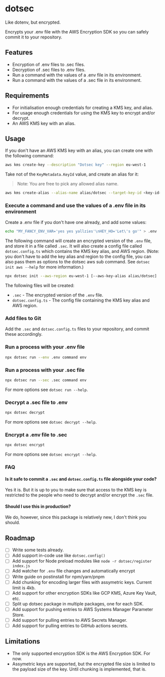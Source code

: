 # dotsec

Like dotenv, but encrypted.

Encrypts your .env file with the AWS Encryption SDK so you can safely commit it to your repository.

## Features

- Encryption of .env files to .sec files.
- Decryption of .sec files to .env files.
- Run a command with the values of a .env file in its environment.
- Run a command with the values of a .sec file in its environment.

## Requirements

- For initialisation enough credentials for creating a KMS key, and alias.
- For usage enough credentials for using the KMS key to encrypt and/or decrypt.
- An AWS KMS key with an alias.

## Usage

If you don't have an AWS KMS key with an alias, you can create one with the following command:

```sh
aws kms create-key --description "Dotsec key" --region eu-west-1
```

Take not of the `KeyMetadata.KeyId` value, and create an alias for it:

> Note: You are free to pick any allowed alias name.

```sh
aws kms create-alias --alias-name alias/dotsec --target-key-id <key-id>
```

### Execute a command and use the values of a .env file in its environment

Create a .env file if you don't have one already, and add some values:

```sh
echo "MY_FANCY_ENV_VAR='yes yes yallzies'\nHEY_HO='Let\'s go'" > .env
```

The following command will create an encrypted version of the `.env` file, and store it in a file called `.sec`. It will also create a config file called `dotsec.config.ts` which contains the KMS key alias, and AWS region. (Note: you don't have to add the key alias and region to the config file, you can also pass them as options to the dotsec aws sub command. See `dotsec init aws --help` for more information.)

```sh
npx dotsec init --aws-region eu-west-1 [--aws-key-alias alias/dotsec]
```

The following files will be created:

- `.sec` - The encrypted version of the `.env` file.
- `dotsec.config.ts` - The config file containing the KMS key alias and AWS region.

### Add files to Git

Add the `.sec` and `dotsec.config.ts` files to your repository, and commit these accordingly.

### Run a process with your .env file

```sh
npx dotsec run --env .env command env
```

### Run a process with your .sec file

```sh
npx dotsec run --sec .sec command env
```

For more options see `dotsec run --help`.

### Decrypt a .sec file to .env

```sh
npx dotsec decrypt
```

For more options see `dotsec decrypt --help`.

### Encrypt a .env file to .sec

```sh
npx dotsec encrypt
```

For more options see `dotsec encrypt --help`.

### FAQ

#### Is it safe to commit a `.sec` and `dotsec.config.ts` file alongside your code?

Yes it is. But it is up to you to make sure that access to the KMS key is restricted to the people who need to decrypt and/or encrypt the `.sec` file.

#### Should I use this in production?

We do, however, since this package is relatively new, I don't think you should.

## Roadmap

- [ ] Write some tests already.
- [ ] Add support in-code use like `dotsec.config()`
- [ ] Add support for Node preload modules like `node -r dotsec/register index.js`
- [ ] Add watcher for `.env` file changes and automatically encrypt
- [ ] Write guide on postinstall for npm/yarn/pnpm
- [ ] Add chunking for encoding larger files with assymetric keys. Current limit is 4kb.
- [ ] Add support for other encryption SDKs like GCP KMS, Azure Key Vault, etc.
- [ ] Split up dotsec package in multiple packages, one for each SDK.
- [ ] Add support for pushing entries to AWS Systems Manager Parameter Store.
- [ ] Add support for pulling entries to AWS Secrets Manager.
- [ ] Add support for pulling entries to GitHub actions secrets.

## Limitations

- The only supported encryption SDK is the AWS Encryption SDK. For now.
- Assymetric keys are supported, but the encrypted file size is limited to the payload size of the key. Until chunking is implemented, that is.
